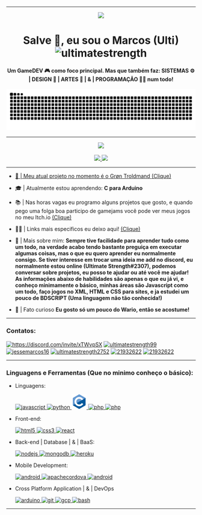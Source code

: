 ----------------------------------------------------------------------

<div align="center">
<img src = "https://i.pinimg.com/originals/31/e2/79/31e2794f4a3280333ebde8f2169ff040.png" width = "300px"> </div>
 
<h1 align="center">Salve 👋, eu sou o Marcos (Ulti) <img src="https://komarev.com/ghpvc/?username=ultimatestrength&label=Profile%20views&color=0e75b6&style=flat" alt="ultimatestrength" /> </h1>

<h4 align="center">Um GameDEV 🎮 como foco principal. Mas que também faz: SISTEMAS ⚙ | DESIGN 📐 | ARTES 🎨 | & | PROGRAMAÇÃO 👨‍💻 num todo!</h3>

<div align="center">  
  
![poggersnake](https://github.com/UltimateStrength/snake-sunglasses-/blob/main/github-user-contribution.svg)
  </div>

----------------------------------------------------------------------

<div align="center">  
  
  ![](https://discord.c99.nl/widget/theme-2/589150408736243737.png)
  
  <a href="https://github.com/UltimateStrength">
  <img height="141em" src="https://github-readme-stats.vercel.app/api?username=UltimateStrength&show_icons=true&theme=gotham&include_all_commits=true&count_private=true"/>
  <img height="141em" src="https://github-readme-stats.vercel.app/api/top-langs/?username=UltimateStrength&layout=compact&langs_count=7&theme=gotham"/>
   </div>
  
----------------------------------------------------------------------

<div align="left">  
  
- 📌 | Meu atual projeto no momento é o Grøn Troldmand [(Clique)](https://ultimate-strength.itch.io/gron-troldmand)

- 🎓 | Atualmente estou aprendendo: **C para Arduino**

- 📚 | Nas horas vagas eu programo alguns projetos que gosto, e quando pego uma folga boa participo de gamejams você pode ver meus jogos no meu Itch.io [(Clique)](https://ultimate-strength.itch.io/)

- 👨‍💻 | Links mais especificos eu deixo aqui! [(Clique)](https://ultimatestrength.github.io/Project-Links/)

- 👥 | Mais sobre mim: **Sempre tive facilidade para aprender tudo como um todo, na verdade acabo tendo bastante preguiça em executar algumas coisas, mas o que eu quero aprender eu normalmente consigo. Se tiver interesse em trocar uma ideia me add no discord, eu normalmente estou online (Ultimate Strength#2307), podemos conversar sobre projetos, eu posso te ajudar ou até você me ajudar! As informações abaixo de habilidades são apenas o que eu já vi, e conheço minimamente o básico, minhas áreas são Javascript como um todo, faço jogos no XML, HTML e CSS para sites, e ja estudei um pouco de BDSCRIPT (Uma linguagem não tão conhecida!)**

- 📑 | Fato curioso **Eu gosto só um pouco do Wario, então se acostume!**
  </div>

----------------------------------------------------------------------
  
<h3 align="left">Contatos:</h3>
  
  <p align="left">
  <a href="https://discord.gg/https://discord.com/invite/xTWvpSX" target="blank"><img align="center" src="https://logodownload.org/wp-content/uploads/2017/11/discord-logo-4-1.png" alt="https://discord.com/invite/xTWvpSX" height="40" width="40" /></a>
  <a href="https://instagram.com/ultimatestrength99" target="blank"><img align="center" src="https://cdn.discordapp.com/emojis/1096860956488913008.webp" alt="ultimatestrength99" height="40" width="40" /></a>
  <a href="https://twitter.com/jessemarcos16" target="blank"><img align="center" src="https://www.danoneinstitute.org/wp-content/uploads/2020/06/logo-rond-twitter.png" alt="jessemarcos16" height="40" width="40" /></a>
  <a href="https://www.youtube.com/c/ultimatestrength2752" target="blank"><img align="center" src="https://cdn.discordapp.com/attachments/849431723540480010/1109580805279318118/187209.png" alt="ultimatestrength2752" height="40" width="40" /></a>
  <a href="https://stackoverflow.com/users/21932622" target="blank"><img align="center" src="https://cdn.discordapp.com/attachments/849431723540480010/1109580335248838755/stackoverflow.png" alt="21932622" height="40" width="40" /></a>
  <a href="https://steamcommunity.com/id/finisautempotentiae/" target="blank"><img align="center" src="https://upload.wikimedia.org/wikipedia/commons/c/c1/Steam_Logo.png" alt="21932622" height="40" width="40" /></a>
  </p>
  
----------------------------------------------------------------------

<h3 align="left">Linguagens e Ferramentas (Que no minimo conheço o básico):</h3>
  
- Linguagens:
  
  <p align="left">
  <a href="https://developer.mozilla.org/en-US/docs/Web/JavaScript" target="_blank" rel="noreferrer"> <img src="https://cdn.discordapp.com/attachments/849431723540480010/1109605978103611433/javascript.png" alt="javascript" width="40" height="40"/> </a>
  <a href="https://www.python.org" target="_blank" rel="noreferrer"> <img src="https://media.discordapp.net/attachments/849431723540480010/1109605978439164035/python.png?width=203&height=203" alt="python" width="40" height="40"/> </a> 
  <a href="https://www.cprogramming.com/" target="_blank" rel="noreferrer"> <img src="https://raw.githubusercontent.com/devicons/devicon/master/icons/c/c-original.svg" alt="c" width="40" height="40"/> </a>
  <a href="https://www.php.net" target="_blank" rel="noreferrer"> <img src="https://cdn.discordapp.com/attachments/849431723540480010/1109606241426210837/php-icon-8.png" alt="php" width="40" height="40"/> </a> 
  <a href="https://github.com/nilpointer-software" target="_blank" rel="noreferrer"> <img src="https://cdn.discordapp.com/attachments/849431723540480010/1109606404056170527/Microsoft.png" alt="php" width="40" height="40"/> </a> </p>
  
- Front-end:
  
  <p align="left">
    <a href="https://www.w3.org/html/" target="_blank" rel="noreferrer"> <img src="https://cdn.discordapp.com/attachments/849431723540480010/1109606594381099048/html5-512.png" alt="html5" width="40" height="40"/> </a>
    <a href="https://www.w3schools.com/css/" target="_blank" rel="noreferrer"> <img src="https://media.discordapp.net/attachments/849431723540480010/1109606654342860930/css-3-512.png?width=460&height=460" alt="css3" width="40" height="40"/> </a>
    <a href="https://reactjs.org/" target="_blank" rel="noreferrer"> <img src="https://cdn.discordapp.com/attachments/849431723540480010/1109606879610540182/2300px-React-icon.png" alt="react" width="45" height="40"/> </a> </p>

- Back-end | Database | & | BaaS:
  
  <p align="left">
    <a href="https://nodejs.org" target="_blank" rel="noreferrer"> <img src="https://cdn.discordapp.com/attachments/849431723540480010/1109607206887899136/node-js-icon-454x512-nztofx17.png" alt="nodejs" width="37" height="40"/> </a>
    <a href="https://www.mongodb.com/" target="_blank" rel="noreferrer"> <img src="https://cdn.discordapp.com/attachments/849431723540480010/1109607850558357534/mongodb.png" alt="mongodb" width="37" height="40"/> </a>
    <a href="https://heroku.com" target="_blank" rel="noreferrer"> <img src="https://www.vectorlogo.zone/logos/heroku/heroku-icon.svg" alt="heroku" width="40" height="40"/> </a> </p>

- Mobile Development:
  
  <p align="left">
    <a href="https://developer.android.com" target="_blank" rel="noreferrer"> <img src="https://cdn.discordapp.com/attachments/849431723540480010/1109608807291703446/174836.png" alt="android" width="40" height="40"/> </a> 
    <a href="https://cordova.apache.org/" target="_blank" rel="noreferrer"> <img src="https://www.vectorlogo.zone/logos/apache_cordova/apache_cordova-icon.svg" alt="apachecordova" width="40" height="40"/> </a>
    <a href="https://wiki.catrobat.org/bin/view/Documentation/" target="_blank" rel="noreferrer"> <img src="https://cdn.discordapp.com/attachments/849431723540480010/1109592771267940583/unnamed.webp" alt="android" width="40" height="40"/> </a> </p>  
  
- Cross Platform Application | & | DevOps
  
  <p align="left">
    <a href="https://www.arduino.cc/" target="_blank" rel="noreferrer"> <img src="https://cdn.worldvectorlogo.com/logos/arduino-1.svg" alt="arduino" width="40" height="40"/> </a>
    <a href="https://git-scm.com/" target="_blank" rel="noreferrer"> <img src="https://www.vectorlogo.zone/logos/git-scm/git-scm-icon.svg" alt="git" width="40" height="40"/> </a>
    <a href="https://cloud.google.com" target="_blank" rel="noreferrer"> <img src="https://www.vectorlogo.zone/logos/google_cloud/google_cloud-icon.svg" alt="gcp" width="40" height="40"/> </a>
    <a href="https://www.gnu.org/software/bash/" target="_blank" rel="noreferrer"> <img src="https://cdn.discordapp.com/attachments/849431723540480010/1109609134170574868/App-Terminal.png" alt="bash" width="40" height="40"/> </a> </p>
  
----------------------------------------------------------------------
